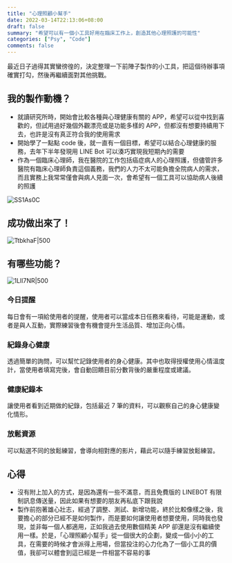 ```yaml
---
title: "心理照顧小幫手"
date: 2022-03-14T22:13:06+08:00
draft: false
summary: "希望可以有一個小工具好用在臨床工作上，創造其他心理照護的可能性"
categories: ["Psy", "Code"]
comments: false
---
```


最近日子過得其實蠻徬徨的，決定整理一下前陣子製作的小工具，把這個待辦事項確實打勾，然後再繼續面對其他挑戰。

## 我的製作動機？

- 就讀研究所時，開始會比較各種與心理健康有關的 APP，希望可以從中找到喜歡的，但試用過好幾個外觀漂亮或是功能多樣的 APP，但都沒有想要持續用下去，也許是沒有真正符合我的使用需求
- 開始學了一點點 code 後，就一直有一個目標，希望可以結合心理健康的服務，去年下半年發現用 LINE Bot 可以湊巧實現我短期內的需要
- 作為一個臨床心理師，我在醫院的工作包括癌症病人的心理照護，但儘管許多醫院有臨床心理師負責這個義務，我們的人力不太可能負擔全院病人的需求，而且實務上我常常僅會與病人見面一次，會希望有一個工具可以協助病人後續的照護

![SS1As0C](https://i.imgur.com/SS1As0C.png)

## 成功做出來了！

![TtbkhaF|500](https://i.imgur.com/TtbkhaF.png)

## 有哪些功能？

![1LIl7NR|500](https://i.imgur.com/1LIl7NR.png)

### 今日提醒

每日會有一項給使用者的提醒，使用者可以當成本日任務來看待，可能是運動，或者是與人互動，實際練習後會有機會提升生活品質、增加正向心情。

### 紀錄身心健康

透過簡單的詢問，可以幫忙記錄使用者的身心健康。其中也取得授權使用心情溫度計，當使用者填寫完後，會自動回饋目前分數背後的嚴重程度或建議。

### 健康紀錄本

讓使用者看到近期做的紀錄，包括最近 7 筆的資料，可以觀察自己的身心健康變化情形。

### 放鬆資源

可以點選不同的放鬆練習，會導向相對應的影片，藉此可以隨手練習放鬆練習。

## 心得

- 沒有附上加入的方式，是因為還有一些不滿意，而且免費版的 LINEBOT 有限制訊息傳送量，因此如果有想要的朋友再私底下跟我說
- 製作前抱著雄心壯志，經過了調整、測試、新增功能，終於比較像樣之後，我要擔心的部分已經不是如何製作，而是要如何讓使用者想要使用，同時我也發現，並非每一個人都適用，正如我過去使用數個精美 APP 卻還是沒有繼續使用一樣。於是，「心理照顧小幫手」從一個很大的企劃，變成一個小小的工具，在需要的時候才會派得上用場，但當投注的心力化為了一個小工具的價值，我卻可以體會到這已經是一件相當不容易的事
